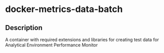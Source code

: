 # docker-metrics-data-batch

## Description

A container with required extensions and libraries for creating test data for Analytical Environment Performance Monitor
